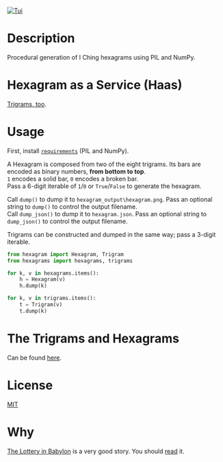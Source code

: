 [![Tui](http://cleromancer.herokuapp.com/hexagram/100100.png)](Tui_hex.png)

# Description
Procedural generation of I Ching hexagrams using PIL and NumPy.

# Hexagram as a Service (Haas)
[Trigrams, too](http://cleromancer.herokuapp.com).

# Usage
First, install [`requirements`](requirements.txt) (PIL and NumPy).  

A Hexagram is composed from two of the eight trigrams. Its bars are encoded as binary numbers, **from bottom to top**.  
`1` encodes a solid bar, `0` encodes a broken bar.  
Pass a 6-digit iterable of `1`/`0` or `True`/`False` to generate the hexagram.  

Call `dump()` to dump it to `hexagram_output\hexagram.png`. Pass an optional string to `dump()` to control the output filename.  
Call `dump_json()` to dump it to `hexagram.json`. Pass an optional string to `dump_json()` to control the output filename. 

Trigrams can be constructed and dumped in the same way; pass a 3-digit iterable.

``` python
from hexagram import Hexagram, Trigram
from hexagrams import hexagrams, trigrams

for k, v in hexagrams.items():
    h = Hexagram(v)
    h.dump(k)

for k, v in trigrams.items():
    t = Trigram(v)
    t.dump(k)
```

# The Trigrams and Hexagrams
Can be found [here](hexagrams.py).

# License
[MIT](LICENSE)

# Why
[The Lottery in Babylon](https://en.wikipedia.org/wiki/The_Lottery_in_Babylon) is a very good story. You should [read](http://web.itu.edu.tr/~inceogl4/modernism/lotteryofbabylon.pdf) it.
